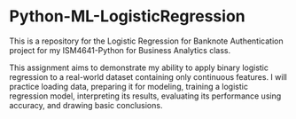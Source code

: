 # Python-ML-LogisticRegression

This is a repository for the Logistic Regression for Banknote Authentication project for my ISM4641-Python for Business Analytics class.

This assignment aims to demonstrate my ability to apply binary logistic regression to a real-world dataset containing only continuous features. I will practice loading data, preparing it for modeling, training a logistic regression model, interpreting its results, evaluating its performance using accuracy, and drawing basic conclusions.
